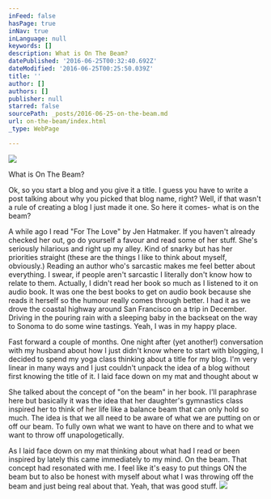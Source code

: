 ```yaml
---
inFeed: false
hasPage: true
inNav: true
inLanguage: null
keywords: []
description: What is On The Beam?
datePublished: '2016-06-25T00:32:40.692Z'
dateModified: '2016-06-25T00:25:50.039Z'
title: ''
author: []
authors: []
publisher: null
starred: false
sourcePath: _posts/2016-06-25-on-the-beam.md
url: on-the-beam/index.html
_type: WebPage

---
```

![](https://the-grid-user-content.s3-us-west-2.amazonaws.com/74d7dba1-3ccf-4c33-9b9c-ec146a63e628.jpg)

What is On The Beam?

Ok, so you start a blog and you give it a title. I guess you have to write a post talking about why you picked that blog name, right? Well, if that wasn't a rule of creating a blog I just made it one. So here it comes- what is on the beam? 

A while ago I read "For The Love" by Jen Hatmaker. If you haven't already checked her out, go do yourself a favour and read some of her stuff. She's seriously hilarious and right up my alley. Kind of snarky but has her priorities straight (these are the things I like to think about myself, obviously.) Reading an author who's sarcastic makes me feel better about everything. I swear, if people aren't sarcastic I literally don't know how to relate to them. Actually, I didn't read her book so much as I listened to it on audio book. It was one the best books to get on audio book because she reads it herself so the humour really comes through better. I had it as we drove the coastal highway around San Francisco on a trip in December. Driving in the pouring rain with a sleeping baby in the backseat on the way to Sonoma to do some wine tastings. Yeah, I was in my happy place. 

Fast forward a couple of months. One night after (yet another!) conversation with my husband about how I just didn't know where to start with blogging, I decided to spend my yoga class thinking about a title for my blog. I'm very linear in many ways and I just couldn't unpack the idea of a blog without first knowing the title of it. I laid face down on my mat and thought about w

She talked about the concept of "on the beam" in her book. I'll paraphrase here but basically it was the idea that her daughter's gymnastics class inspired her to think of her life like a balance beam that can only hold so much. The idea is that we all need to be aware of what we are putting on or off our beam. To fully own what we want to have on there and to what we want to throw off unapologetically. 

As I laid face down on my mat thinking about what had I read or been inspired by lately this came immediately to my mind. On the beam. That concept had resonated with me. I feel like it's easy to put things ON the beam but to also be honest with myself about what I was throwing off the beam and just being real about that. Yeah, that was good stuff. ![](https://the-grid-user-content.s3-us-west-2.amazonaws.com/a9669e1d-14c8-433e-9366-1215d9d933e1.jpg)